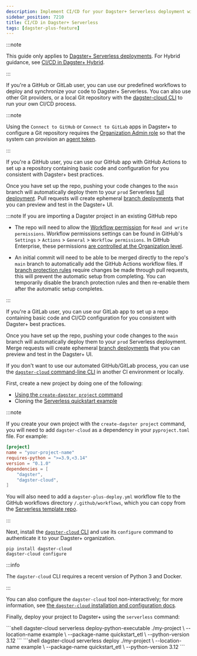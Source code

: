 ```yaml
---
description: Implement CI/CD for your Dagster+ Serverless deployment with GitHub, GitLab, or another Git provider.
sidebar_position: 7210
title: CI/CD in Dagster+ Serverless
tags: [dagster-plus-feature]
---
```


:::note

This guide only applies to [Dagster+ Serverless deployments](/deployment/dagster-plus/serverless). For Hybrid guidance, see [CI/CD in Dagster+ Hybrid](/deployment/dagster-plus/deploying-code/ci-cd/ci-cd-in-hybrid).

:::

If you're a GitHub or GitLab user, you can use our predefined workflows to deploy and synchronize your code to Dagster+ Serverless. You can also use other Git providers, or a local Git repository with the [dagster-cloud CLI](/api/clis/dagster-cloud-cli) to run your own CI/CD process.

:::note

Using the `Connect to GitHub` or `Connect to GitLab` apps in Dagster+ to configure a Git repository requires the [Organization Admin role](/deployment/dagster-plus/authentication-and-access-control/rbac/user-roles-permissions) so that the system can provision an [agent token](/deployment/dagster-plus/management/tokens/agent-tokens).

:::

<Tabs groupId="method">
<TabItem value="GitHub" label="GitHub">

If you're a GitHub user, you can use our GitHub app with GitHub Actions to set up a repository containing basic code and configuration for you consistent with Dagster+ best practices.

Once you have set up the repo, pushing your code changes to the `main` branch will automatically deploy them to your `prod` Serverless [full deployment](/deployment/dagster-plus/deploying-code/full-deployments). Pull requests will create ephemeral [branch deployments](/deployment/dagster-plus/deploying-code/branch-deployments) that you can preview and test in the Dagster+ UI.

:::note If you are importing a Dagster project in an existing GitHub repo

- The repo will need to allow the [Workflow permission](https://docs.github.com/en/repositories/managing-your-repositorys-settings-and-features/enabling-features-for-your-repository/managing-github-actions-settings-for-a-repository) for `Read and write permissions`. Workflow permissions settings can be found in GitHub's `Settings` > `Actions` > `General` > `Workflow permissions`. In GitHub Enterprise, these permissions [are controlled at the Organization level](https://github.com/orgs/community/discussions/57244).

- An initial commit will need to be able to be merged directly to the repo's `main` branch to automatically add the GitHub Actions workflow files. If [branch protection rules](https://docs.github.com/en/repositories/configuring-branches-and-merges-in-your-repository/managing-protected-branches/about-protected-branches#about-protected-branches) require changes be made through pull requests, this will prevent the automatic setup from completing. You can temporarily disable the branch protection rules and then re-enable them after the automatic setup completes.

:::

</TabItem>

<TabItem value="GitLab" label="GitLab">

If you're a GitLab user, you can use our GitLab app to set up a repo containing basic code and CI/CD configuration for you consistent with Dagster+ best practices.

Once you have set up the repo, pushing your code changes to the `main` branch will automatically deploy them to your `prod` Serverless deployment. Merge requests will create ephemeral [branch deployments](/deployment/dagster-plus/deploying-code/branch-deployments) that you can preview and test in the Dagster+ UI.

</TabItem>

<TabItem value="Other" label="Other Git providers or local development">

If you don't want to use our automated GitHub/GitLab process, you can use the [`dagster-cloud` command-line CLI](/api/clis/dagster-cloud-cli) in another CI environment or locally.

First, create a new project by doing one of the following:

- [Using the `create-dagster project` command](/guides/build/projects/creating-a-new-project)
- Cloning the [Serverless quickstart example](https://github.com/dagster-io/dagster/tree/master/examples/quickstart_etl)

:::note

If you create your own project with the `create-dagster project` command, you will need to add `dagster-cloud` as a dependency in your `pyproject.toml` file. For example:

```toml
[project]
name = "your-project-name"
requires-python = ">=3.9,<3.14"
version = "0.1.0"
dependencies = [
    "dagster",
    "dagster-cloud",
]
```

You will also need to add a `dagster-plus-deploy.yml` workflow file to the GitHub workflows directory `/.github/workflows`, which you can copy from the [Serverless template repo](https://github.com/dagster-io/dagster-cloud-serverless-quickstart/blob/main/.github/workflows/dagster-plus-deploy.yml).

:::

Next, install the [`dagster-cloud` CLI](/api/clis/dagster-cloud-cli/installing-and-configuring) and use its `configure` command to authenticate it to your Dagster+ organization.

```shell
pip install dagster-cloud
dagster-cloud configure
```

:::info

The `dagster-cloud` CLI requires a recent version of Python 3 and Docker.

:::

You can also configure the `dagster-cloud` tool non-interactively; for more information, see [the `dagster-cloud` installation and configuration docs](/api/clis/dagster-cloud-cli/installing-and-configuring).

Finally, deploy your project to Dagster+ using the `serverless` command:

  <Tabs>
    <TabItem value="macos" label="MacOS/Unix">
      ```shell
      dagster-cloud serverless deploy-python-executable ./my-project \
        --location-name example \
        --package-name quickstart_etl \
        --python-version 3.12
      ```
    </TabItem>
    <TabItem value="windows" label="Windows">
      ```shell
      dagster-cloud serverless deploy ./my-project \
        --location-name example \
        --package-name quickstart_etl \
        --python-version 3.12
      ```
    </TabItem>
  </Tabs>

</TabItem>
</Tabs>
